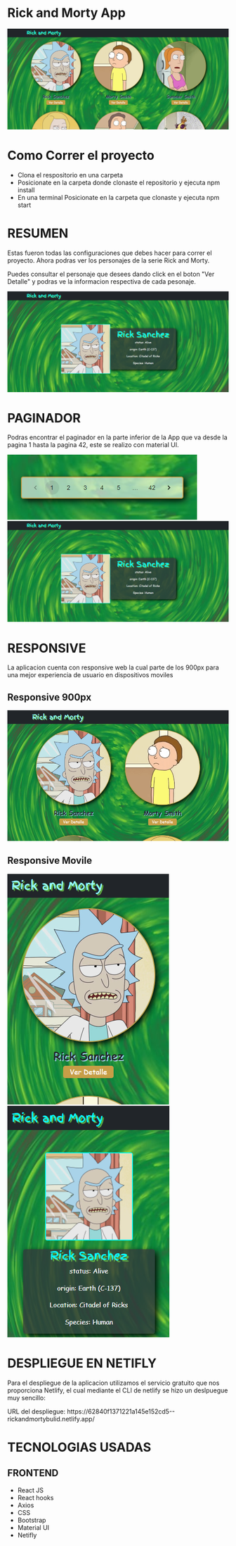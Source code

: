 <h1>Rick and Morty App</h1>

<div>
    <img src='./src/assets/img/rickandmorty.PNG'></img>
</div>


<h1>Como Correr el proyecto</h1>
<ul>
<li>Clona el respositorio en una carpeta</li>
<li>Posicionate en la carpeta donde clonaste el repositorio y ejecuta npm install</li>
<li>En una terminal  Posicionate en la carpeta que clonaste y ejecuta npm start</li>
</ul>


<h1>RESUMEN</h1>

<p>
    Estas fueron todas las configuraciones que debes hacer para correr el proyecto. Ahora podras ver los personajes de la serie Rick and Morty.
</p>

<p>
    Puedes consultar el personaje que desees dando click en el boton "Ver Detalle" y podras ve la informacion respectiva de cada pesonaje.
</p>

<div>
    <img src='./src/assets/img/personajes.PNG'></img>
</div>

<h1>PAGINADOR</h1>

<p>
    Podras encontrar el paginador en la parte inferior de la App que va desde la pagina 1 hasta la pagina 42, este se realizo con material UI.
</p>

<div>
    <img src='./src/assets/img/pagination.PNG'></img>
</div>

<div>
    <img src='./src/assets/img/personajes.PNG'></img>
</div>

<h1>RESPONSIVE</h1>

<p>
    La aplicacion cuenta con responsive web la cual parte de los 900px para una mejor experiencia de usuario en dispositivos moviles
</p>

<h2>
    Responsive 900px
</h2>

<div>
    <img src='./src/assets/img/rickandmorty900px.PNG'></img>
</div>

<h2>
    Responsive Movile
</h2>

<div>
    <img src='./src/assets/img/rickandmortymovile.PNG'></img>
</div>

<div>
    <img src='./src/assets/img/personajesmovile.PNG'></img>
</div>

<h1>DESPLIEGUE EN NETIFLY</h1>

<p>
    Para el despliegue de la aplicacion utilizamos el servicio gratuito que nos proporciona Netlify, el cual mediante el CLI de netlify se hizo un deslpuegue muy sencillo:
</p>

<p>URL del despliegue: https://62840f1371221a145e152cd5--rickandmortybulid.netlify.app/</p>

<div>
    <h1> TECNOLOGIAS USADAS </h1>
        <h2>FRONTEND</h2>
        <ul>
            <li>React JS</li>
            <li>React hooks</li>
            <li>Axios</li>
            <li>CSS</li>
            <li>Bootstrap</li>
            <li>Material UI</li>
            <li>Netifly</li>
        </ul>
</div>
